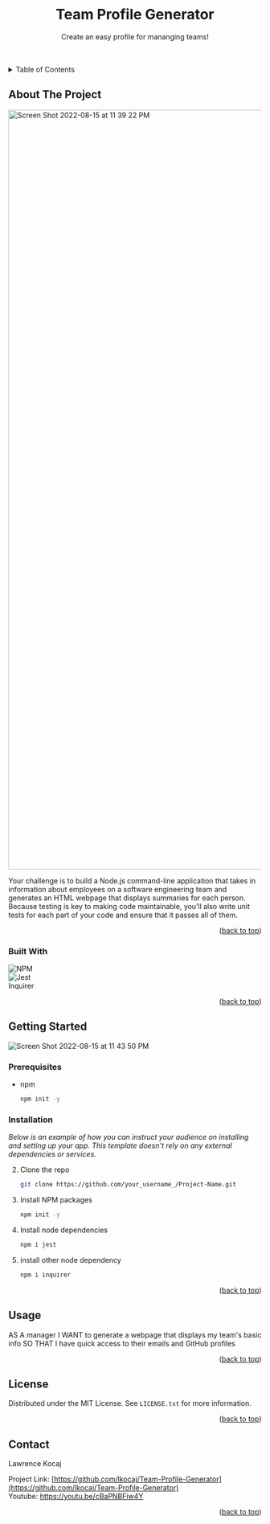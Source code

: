 <div id="top"></div>

<br />
<div align="center">
  

  <h1 align="center">Team Profile Generator</h1>

  <p align="center">
    Create an easy profile for mananging teams!
    <br />
    <br />
    <br />
  </p>
</div>


<!-- TABLE OF CONTENTS -->
<details>
  <summary>Table of Contents</summary>
  <ol>
    <li>
      <a href="#about-the-project">About The Project</a>
      <ul>
        <li><a href="#built-with">Built With</a></li>
      </ul>
    </li>
    <li>
      <a href="#getting-started">Getting Started</a>
      <ul>
        <li><a href="#prerequisites">Prerequisites</a></li>
        <li><a href="#installation">Installation</a></li>
      </ul>
    </li>
    <li><a href="#usage">Usage</a></li>
    <li><a href="#license">License</a></li>
    <li><a href="#contact">Contact</a></li>
  </ol>
</details>



<!-- ABOUT THE PROJECT -->
## About The Project

<img width="1512" alt="Screen Shot 2022-08-15 at 11 39 22 PM" src="https://user-images.githubusercontent.com/99697175/184794342-978227ec-7631-4b05-9f5c-bfae915cb014.png">

Your challenge is to build a Node.js command-line application that takes in information about employees on a software engineering team and generates an HTML webpage that displays summaries for each person. Because testing is key to making code maintainable, you’ll also write unit tests for each part of your code and ensure that it passes all of them.

<p align="right">(<a href="#top">back to top</a>)</p>

### Built With

![NPM](https://img.shields.io/badge/NPM-%23000000.svg?style=for-the-badge&logo=npm&logoColor=white)
<br>
![Jest](https://img.shields.io/badge/-jest-%23C21325?style=for-the-badge&logo=jest&logoColor=white)
<br>
Inquirer

<p align="right">(<a href="#top">back to top</a>)</p>



<!-- GETTING STARTED -->
## Getting Started

![Screen Shot 2022-08-15 at 11 43 50 PM](https://user-images.githubusercontent.com/99697175/184794493-d9cded4f-c68a-434c-99d1-158bc46e6668.png)

### Prerequisites

* npm
  ```sh
  npm init -y
  ```

### Installation

_Below is an example of how you can instruct your audience on installing and setting up your app. This template doesn't rely on any external dependencies or services._


2. Clone the repo
   ```sh
   git clone https://github.com/your_username_/Project-Name.git
   ```
3. Install NPM packages
   ```sh
   npm init -y
   ```
4. Install node dependencies
   ```js
   npm i jest
   ```
4. install other node dependency
   ```js
   npm i inquirer
   ```

<p align="right">(<a href="#top">back to top</a>)</p>



<!-- USAGE EXAMPLES -->
## Usage

AS A manager
I WANT to generate a webpage that displays my team's basic info
SO THAT I have quick access to their emails and GitHub profiles

<p align="right">(<a href="#top">back to top</a>)</p>

<!-- LICENSE -->
## License

Distributed under the MIT License. See `LICENSE.txt` for more information.

<p align="right">(<a href="#top">back to top</a>)</p>



<!-- CONTACT -->
## Contact

Lawrence Kocaj

Project Link: [https://github.com/lkocaj/Team-Profile-Generator](https://github.com/lkocaj/Team-Profile-Generator)
<br>
Youtube: https://youtu.be/cBaPNBFiw4Y

<p align="right">(<a href="#top">back to top</a>)</p>
